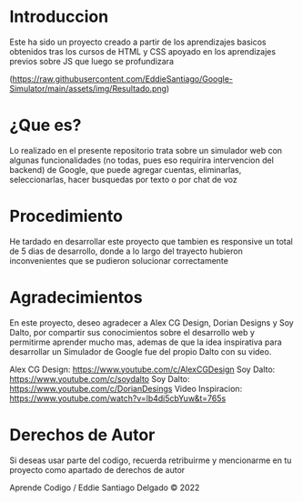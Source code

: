 
# Introduccion

Este ha sido un proyecto creado a partir de los aprendizajes basicos obtenidos tras los cursos de HTML y CSS apoyado en los aprendizajes previos sobre JS que luego se profundizara

(https://raw.githubusercontent.com/EddieSantiago/Google-Simulator/main/assets/img/Resultado.png)

# ¿Que es?

Lo realizado en el presente repositorio trata sobre un simulador web con algunas funcionalidades (no todas, pues eso requirira intervencion del backend) de Google, que puede agregar cuentas, eliminarlas, seleccionarlas, hacer busquedas por texto o por chat de voz

# Procedimiento

He tardado en desarrollar este proyecto que tambien es responsive un total de 5 dias de desarrollo, donde a lo largo del trayecto hubieron inconvenientes que se pudieron solucionar correctamente

# Agradecimientos

En este proyecto, deseo agradecer a Alex CG Design, Dorian Designs y Soy Dalto, por compartir sus conocimientos sobre el desarrollo web y permitirme aprender mucho mas, ademas de que la idea inspirativa para desarrollar un Simulador de Google fue del propio Dalto con su video.

Alex CG Design: https://www.youtube.com/c/AlexCGDesign
Soy Dalto: https://www.youtube.com/c/soydalto
Soy Dalto: https://www.youtube.com/c/DorianDesings
Video Inspiracion: https://www.youtube.com/watch?v=lb4di5cbYuw&t=765s

# Derechos de Autor

Si deseas usar parte del codigo, recuerda retribuirme y mencionarme en tu proyecto como apartado de derechos de autor

Aprende Codigo / Eddie Santiago Delgado © 2022